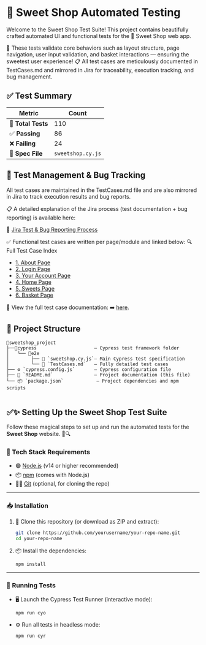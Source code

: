 # 🍬 Sweet Shop Automated Testing

Welcome to the Sweet Shop Test Suite!
This project contains beautifully crafted automated UI and functional tests for the 🍭 Sweet Shop web app.

🧪 These tests validate core behaviors such as layout structure, page navigation, user input validation, and basket interactions — ensuring the sweetest user experience!
📋 All test cases are meticulously documented in TestCases.md and mirrored in Jira for traceability, execution tracking, and bug management.

## ✅ Test Summary
| Metric                 | Count            |
| ------------------     | -----------------|
| 🎯 **Total Tests**    | 110               |
| ✅ **Passing**        |  86               |
| ❌ **Failing**        | 24                |
| 📄 **Spec File**      | `sweetshop.cy.js` 
  

## 🐞 Test Management & Bug Tracking

All test cases are maintained in the TestCases.md file and are also mirrored in Jira to track execution results and bug reports.

📋 A detailed explanation of the Jira process (test documentation + bug reporting) is available here:

🔗 [Jira Test & Bug Reporting Process](./JiraProcess.md)

✅ Functional test cases are written per page/module and linked below:
🔍 Full Test Case Index

- [1. About Page](cypress/e2e/TestCases.md#1-sweet-shop---about-page-test-cases)
- [2. Login Page](cypress/e2e/TestCases.md#2-sweet-shop---login-page-test-cases)
- [3. Your Account Page](cypress/e2e/TestCases.md#3-sweet-shop---your-account-page-test-cases)
- [4. Home Page](cypress/e2e/TestCases.md#4-sweet-shop---home-page-test-cases)
- [5. Sweets Page](cypress/e2e/TestCases.md#5-sweet-shop---sweets-page-test-cases)
- [6. Basket Page](cypress/e2e/TestCases.md#6-sweet-shop---basket-page-test-cases)  
   

📄 View the full test case documentation:
➡️ [here](cypress/e2e/TestCases.md).


## 📁 Project Structure

```
📁sweetshop_project
├──📁cypress                     – Cypress test framework folder
│   └── 📁e2e
│        ├── 🧾 `sweetshop.cy.js`– Main Cypress test specification
│        └── 📝 `TestCases.md`   – Fully detailed test cases
├── ⚙️ `cypress.config.js`       – Cypress configuration file
├── 📘 `README.md`               – Project documentation (this file)
└── 📦 `package.json`            – Project dependencies and npm scripts


```


## ✅✨ Setting Up the Sweet Shop Test Suite

Follow these magical steps to set up and run the automated tests for the **Sweet Shop** website. 🍬🔍

### 🧰 Tech Stack Requirements

- 🟢 [Node.js](https://nodejs.org/) (v14 or higher recommended)
- 📦 [npm](https://www.npmjs.com/) (comes with Node.js)
- 🧑‍💻 [Git](https://git-scm.com/) (optional, for cloning the repo)

---

### 📥 Installation

1. 🚀 Clone this repository (or download as ZIP and extract):

    ```bash
    git clone https://github.com/yourusername/your-repo-name.git
    cd your-repo-name
    ```

2. 📦 Install the dependencies:

    ```bash
    npm install
    ```

---

### 🧪 Running Tests

- 🖥️ Launch the Cypress Test Runner (interactive mode):

    ```bash
    npm run cyo
    ```

- ⚙️ Run all tests in headless mode:

    ```bash
    npm run cyr
    ```